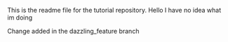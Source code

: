 This is the readme file for the tutorial repository.
Hello
I have no idea what im doing

Change added in the dazzling_feature branch
